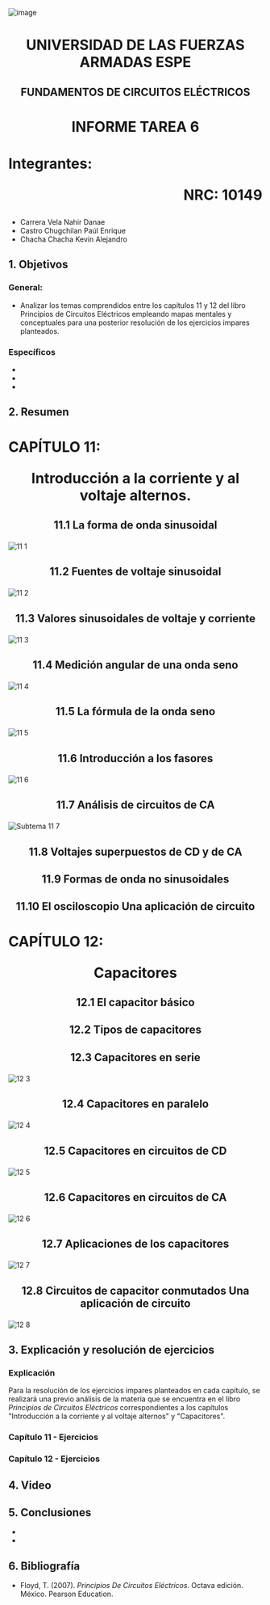 ![image](https://user-images.githubusercontent.com/93786746/140656495-1e9017c5-1622-4145-a547-0ebbe5014f3d.png)
# <p align=center> UNIVERSIDAD DE LAS FUERZAS ARMADAS ESPE 
## <p align=center> FUNDAMENTOS DE CIRCUITOS ELÉCTRICOS
# <p align=center>  INFORME TAREA 6
# Integrantes: <p align=right> NRC: 10149
* Carrera Vela Nahir Danae
* Castro Chugchilan Paúl Enrique
* Chacha Chacha Kevin Alejandro
## 1. Objetivos
  ### General: 
  * Analizar los temas comprendidos entre los capítulos 11 y 12 del libro Principios de Circuitos Eléctricos empleando mapas mentales y conceptuales para una posterior resolución de los ejercicios impares planteados.
  ### Específicos
  *   
  * 
  *  
## 2. Resumen
  # CAPÍTULO 11: <p align=center> Introducción a la corriente y al voltaje alternos.
## <p align=center> 11.1 La forma de onda sinusoidal 
![11 1](https://user-images.githubusercontent.com/93786746/149648634-94a76abb-9c1e-4602-91e1-6988a332ebd0.png)

## <p align=center> 11.2 Fuentes de voltaje sinusoidal
![11 2](https://user-images.githubusercontent.com/93786746/149673980-e498cd4a-fb43-47b8-a4ff-c840bb948e4b.png)


## <p align=center> 11.3 Valores sinusoidales de voltaje y corriente
![11 3](https://user-images.githubusercontent.com/93786746/149674107-ab213763-57d7-419d-aa04-d3b0d0939690.png)


## <p align=center> 11.4  Medición angular de una onda seno  
![11 4](https://user-images.githubusercontent.com/93786746/149677848-605861dd-c7ac-49ce-907d-c504a049709d.png)


## <p align=center> 11.5  La fórmula de la onda seno 
![11 5](https://user-images.githubusercontent.com/93786746/149683331-709b4fc0-5467-45c0-ba95-a2253ab0a912.png)

## <p align=center> 11.6  Introducción a los fasores
![11 6](https://user-images.githubusercontent.com/93786746/149684862-bebaafb8-bf8a-4db0-93cf-456481907419.png)
  
## <p align=center> 11.7  Análisis de circuitos de CA
![Subtema 11 7](https://user-images.githubusercontent.com/93829976/149705727-24d4066c-6455-42db-8a06-6d0d9a0abb82.jpeg)

## <p align=center> 11.8   Voltajes superpuestos de CD y de CA 
  
## <p align=center> 11.9   Formas de onda no sinusoidales
  
## <p align=center> 11.10  El osciloscopio Una aplicación de circuito
  
  # CAPÍTULO 12: <p align=center> Capacitores
    
## <p align=center> 12.1 El capacitor básico


## <p align=center> 12.2 Tipos de capacitores 


## <p align=center> 12.3 Capacitores en serie
![12 3](https://user-images.githubusercontent.com/93829962/149646432-5439dfff-e1f9-45b3-be3f-f9e134503c7e.jpeg)

## <p align=center> 12.4  Capacitores en paralelo
![12 4](https://user-images.githubusercontent.com/93829962/149646440-ab26512a-f0f0-4a11-98a8-f294e731ed0e.jpeg)

## <p align=center> 12.5  Capacitores en circuitos de CD
![12 5](https://user-images.githubusercontent.com/93829962/149646443-b9b9c124-41b9-4a79-88e3-dca309dd4792.jpeg)

## <p align=center> 12.6  Capacitores en circuitos de CA
![12 6](https://user-images.githubusercontent.com/93829962/149646447-085c6ad7-1ad9-4747-b256-d6de2dfd1c7c.jpeg)

## <p align=center> 12.7  Aplicaciones de los capacitores 
![12 7](https://user-images.githubusercontent.com/93829962/149646449-477b43e4-069e-4a6e-a95f-711bbe52e684.jpeg)
 
## <p align=center> 12.8  Circuitos de capacitor conmutados Una aplicación de circuito  
![12 8](https://user-images.githubusercontent.com/93829962/149646451-c5148f86-6aae-4dae-8c0b-c61360c37e49.jpeg)

## 3. Explicación y resolución de ejercicios
  ### Explicación
   Para la resolución de los ejercicios impares planteados en cada capítulo, se realizará una previo análisis de la materia que se encuentra en el libro _Principios de Circuitos Eléctricos_ correspondientes a los capítulos "Introducción a la corriente y al voltaje alternos" y "Capacitores".
  ### Capítulo 11 - Ejercicios


  ### Capítulo 12 - Ejercicios


## 4. Video

## 5. Conclusiones
  * 
  * 
## 6. Bibliografía
  * Floyd, T. (2007). _Principios De Circuitos Eléctricos_. Octava edición. México. Pearson Education.
